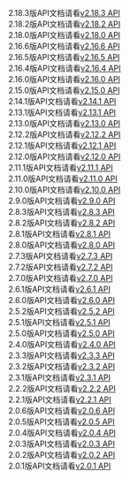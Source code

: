2.18.3版API文档请看[v2.18.3 API](http://repo.polyv.net/android/sdk/2.18.3/api/index.html)<br/>
2.18.2版API文档请看[v2.18.2 API](http://repo.polyv.net/android/sdk/2.18.2/api/index.html)<br/>
2.18.0版API文档请看[v2.18.0 API](http://repo.polyv.net/android/sdk/2.18.0/api/index.html)<br/>
2.16.6版API文档请看[v2.16.6 API](http://repo.polyv.net/android/sdk/2.16.6/api/index.html)<br/>
2.16.5版API文档请看[v2.16.5 API](http://repo.polyv.net/android/sdk/2.16.5/api/index.html)<br/>
2.16.4版API文档请看[v2.16.4 API](http://repo.polyv.net/android/sdk/2.16.4/api/index.html)<br/>
2.16.0版API文档请看[v2.16.0 API](http://repo.polyv.net/android/sdk/2.16.0/api/index.html)<br/>
2.15.0版API文档请看[v2.15.0 API](http://repo.polyv.net/android/sdk/2.15.0/api/index.html)<br/>
2.14.1版API文档请看[v2.14.1 API](http://repo.polyv.net/android/sdk/2.14.1/api/index.html)<br/>
2.13.1版API文档请看[v2.13.1 API](http://repo.polyv.net/android/sdk/2.13.1/api/index.html)<br/>
2.13.0版API文档请看[v2.13.0 API](http://repo.polyv.net/android/sdk/2.13.0/api/index.html)<br/>
2.12.2版API文档请看[v2.12.2 API](http://repo.polyv.net/android/sdk/2.12.2/api/index.html)<br/>
2.12.1版API文档请看[v2.12.1 API](http://repo.polyv.net/android/sdk/2.12.1/api/index.html)<br/>
2.12.0版API文档请看[v2.12.0 API](http://repo.polyv.net/android/sdk/2.12.0/api/index.html)<br/>
2.11.1版API文档请看[v2.11.1 API](http://repo.polyv.net/android/sdk/2.11.1/api/index.html)<br/>
2.11.0版API文档请看[v2.11.0 API](http://repo.polyv.net/android/sdk/2.11.0/api/index.html)<br/>
2.10.0版API文档请看[v2.10.0 API](http://repo.polyv.net/android/sdk/2.10.0/api/index.html)<br/>
2.9.0版API文档请看[v2.9.0 API](http://repo.polyv.net/android/sdk/2.9.0/api/index.html)<br/>
2.8.3版API文档请看[v2.8.3 API](http://repo.polyv.net/android/sdk/2.8.3/api/index.html)<br/>
2.8.2版API文档请看[v2.8.2 API](http://repo.polyv.net/android/sdk/2.8.2/api/index.html)<br/>
2.8.1版API文档请看[v2.8.1 API](http://repo.polyv.net/android/sdk/2.8.1/api/index.html)<br/>
2.8.0版API文档请看[v2.8.0 API](http://repo.polyv.net/android/sdk/2.8.0/api/index.html)<br/>
2.7.3版API文档请看[v2.7.3 API](http://repo.polyv.net/android/sdk/2.7.3/api/index.html)<br/>
2.7.2版API文档请看[v2.7.2 API](http://repo.polyv.net/android/sdk/2.7.2/api/index.html)<br/>
2.7.0版API文档请看[v2.7.0 API](http://repo.polyv.net/android/sdk/2.7.0/api/index.html)<br/>
2.6.1版API文档请看[v2.6.1 API](http://repo.polyv.net/android/sdk/2.6.1/api/index.html)<br/>
2.6.0版API文档请看[v2.6.0 API](http://repo.polyv.net/android/sdk/2.6.0/api/index.html)<br/>
2.5.2版API文档请看[v2.5.2 API](http://repo.polyv.net/android/sdk/2.5.2/api/index.html)<br/>
2.5.1版API文档请看[v2.5.1 API](http://repo.polyv.net/android/sdk/2.5.1/api/index.html)<br/>
2.5.0版API文档请看[v2.5.0 API](http://repo.polyv.net/android/sdk/2.5.0/api/index.html)<br/>
2.4.0版API文档请看[v2.4.0 API](http://repo.polyv.net/android/sdk/2.4.0/api/index.html)<br/>
2.3.3版API文档请看[v2.3.3 API](http://repo.polyv.net/android/sdk/2.3.3/api/index.html)<br/>
2.3.2版API文档请看[v2.3.2 API](http://repo.polyv.net/android/sdk/2.3.2/api/index.html)<br/>
2.3.1版API文档请看[v2.3.1 API](http://repo.polyv.net/android/sdk/2.3.1/api/index.html)<br/>
2.2.2版API文档请看[v2.2.2 API](http://repo.polyv.net/android/sdk/2.2.2/api/index.html)<br/>
2.2.1版API文档请看[v2.2.1 API](http://repo.polyv.net/android/sdk/2.2.1/api/index.html)<br/>
2.0.6版API文档请看[v2.0.6 API](http://repo.polyv.net/android/sdk/2.0.6/api/index.html)<br/>
2.0.5版API文档请看[v2.0.5 API](http://repo.polyv.net/android/sdk/2.0.5/api/index.html)<br/>
2.0.4版API文档请看[v2.0.4 API](http://repo.polyv.net/android/sdk/2.0.4/api/index.html)<br/>
2.0.3版API文档请看[v2.0.3 API](http://repo.polyv.net/android/sdk/2.0.3/api/index.html)<br/>
2.0.2版API文档请看[v2.0.2 API](http://repo.polyv.net/android/sdk/2.0.2/api/index.html)<br/>
2.0.1版API文档请看[v2.0.1 API](http://repo.polyv.net/android/sdk/2.0.1/api/index.html)<br/>


